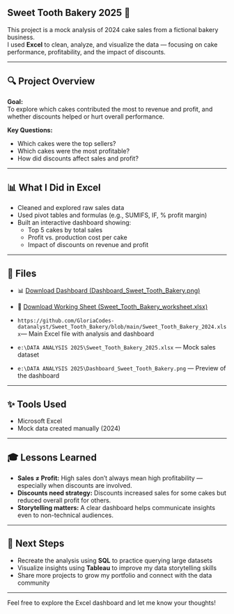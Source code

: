 ## Sweet Tooth Bakery 2025 🍰

This project is a mock analysis of 2024 cake sales from a fictional bakery business.  
I used **Excel** to clean, analyze, and visualize the data — focusing on cake performance, profitability, and the impact of discounts.

---

## 🔍 Project Overview

**Goal:**  
To explore which cakes contributed the most to revenue and profit, and whether discounts helped or hurt overall performance.

**Key Questions:**
- Which cakes were the top sellers?
- Which cakes were the most profitable?
- How did discounts affect sales and profit?

---

## 📊 What I Did in Excel

- Cleaned and explored raw sales data
- Used pivot tables and formulas (e.g., SUMIFS, IF, % profit margin)
- Built an interactive dashboard showing:
  - Top 5 cakes by total sales
  - Profit vs. production cost per cake
  - Impact of discounts on revenue and profit

---

## 📁 Files
- 📊 [Download Dashboard (Dashboard_Sweet_Tooth_Bakery.png)](https://github.com/GloriaCodes-datanalyst/Sweet_Tooth_Bakery/blob/main/Dashboard_Sweet_Tooth_Bakery.png)
- 🧮 [Download Working Sheet (Sweet_Tooth_Bakery_worksheet.xlsx)](https://github.com/GloriaCodes-datanalyst/Sweet_Tooth_Bakery/blob/main/Sweet_Tooth_Bakery_worksheet.xlsx)


- `https://github.com/GloriaCodes-datanalyst/Sweet_Tooth_Bakery/blob/main/Sweet_Tooth_Bakery_2024.xlsx`— Main Excel file with analysis and dashboard
- `e:\DATA ANALYSIS 2025\Sweet_Tooth_Bakery_2025.xlsx` — Mock sales dataset
- `e:\DATA ANALYSIS 2025\Dashboard_Sweet_Tooth_Bakery.png` — Preview of the dashboard

---

## ✨ Tools Used

- Microsoft Excel
- Mock data created manually (2024)

---

## 🎓 Lessons Learned

- **Sales ≠ Profit:** High sales don’t always mean high profitability — especially when discounts are involved.
- **Discounts need strategy:** Discounts increased sales for some cakes but reduced overall profit for others.
- **Storytelling matters:** A clear dashboard helps communicate insights even to non-technical audiences.

---

## 🚀 Next Steps

- Recreate the analysis using **SQL** to practice querying large datasets
- Visualize insights using **Tableau** to improve my data storytelling skills
- Share more projects to grow my portfolio and connect with the data community

---

Feel free to explore the Excel dashboard and let me know your thoughts!
